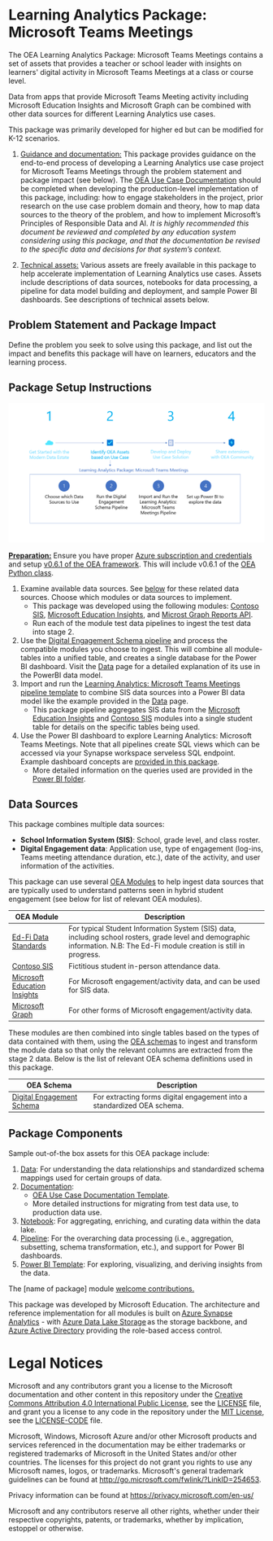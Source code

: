 # Learning Analytics Package: Microsoft Teams Meetings

The OEA Learning Analytics Package: Microsoft Teams Meetings contains a set of assets that provides a teacher or school leader with insights on learners' digital activity in Microsoft Teams Meetings at a class or course level. 

Data from apps that provide Microsoft Teams Meeting activity including Microsoft Education Insights and Microsoft Graph can be combined with other data sources for different Learning Analytics use cases. 

This package was primarily developed for higher ed but can be modified for K-12 scenarios.

1. <ins>Guidance and documentation:</ins> This package provides guidance on the end-to-end process of developing a Learning Analytics use case project for Microsoft Teams Meetings through the problem statement and package impact (see below). The [OEA Use Case Documentation](https://github.com/microsoft/OpenEduAnalytics/blob/main/docs/use_cases/Open_Education_Analytics_Use_Case_Template_v3.docx) should be completed when developing the production-level implementation of this package, including: how to engage stakeholders in the project, prior research on the use case problem domain and theory, how to map data sources to the theory of the problem, and how to implement Microsoft’s Principles of Responsible Data and AI. <em> It is highly recommended this document be reviewed and completed by any education system considering using this package, and that the documentation be revised to the specific data and decisions for that system’s context. </em>

2. <ins>Technical assets:</ins> Various assets are freely available in this package to help accelerate implementation of Learning Analytics use cases. Assets include descriptions of data sources, notebooks for data processing, a pipeline for data model building and deployment, and sample Power BI dashboards. See descriptions of technical assets below.

## Problem Statement and Package Impact
Define the problem you seek to solve using this package, and list out the impact and benefits this package will have on learners, educators and the learning process.

## Package Setup Instructions
![](https://github.com/ivybarley/OpenEduAnalytics/blob/main/packages/package_catalog/Learning_Analytics_Microsoft_Teams_Meetings/docs/images/Learning_Analytics_Microsoft_Teams_Package_Setup_Instructions.png)

<ins><strong>Preparation:</ins></strong> Ensure you have proper [Azure subscription and credentials](https://github.com/microsoft/OpenEduAnalytics/tree/main/framework) and setup [v0.6.1 of the OEA framework](https://github.com/microsoft/OpenEduAnalytics/tree/main/framework#setup-of-framework-assets). This will include v0.6.1 of the [OEA Python class](https://github.com/microsoft/OpenEduAnalytics/blob/main/framework/synapse/notebook/OEA_py.ipynb).

1. Examine available data sources. See [below](https://github.com/ivybarley/OpenEduAnalytics/tree/main/packages/package_catalog/Learning_Analytics_Microsoft_Teams_Meetings#data-sources) for these related data sources. Choose which modules or data sources to implement.
    * This package was developed using the following modules: [Contoso SIS](https://github.com/microsoft/OpenEduAnalytics/tree/main/modules/module_catalog/Student_and_School_Data_Systems), [Microsoft Education Insights](https://github.com/microsoft/OpenEduAnalytics/tree/main/modules/module_catalog/Microsoft_Education_Insights), and [Microst Graph Reports API](https://github.com/microsoft/OpenEduAnalytics/tree/main/modules/module_catalog/Microsoft_Graph). 
    * Run each of the module test data pipelines to ingest the test data into stage 2. 
2. Use the [Digital Engagement Schema pipeline](https://github.com/microsoft/OpenEduAnalytics/tree/main/schemas/schema_catalog/Digital_Engagement_Schema/pipeline) and process the compatible modules you choose to ingest. This will combine all module-tables into a unified table, and creates a single database for the Power BI dashboard. Visit the [Data](https://github.com/ivybarley/OpenEduAnalytics/tree/main/packages/package_catalog/Learning_Analytics_Microsoft_Teams_Meetings/data) page for a detailed explanation of its use in the PowerBI data model.
3. Import and run the [Learning Analytics: Microsoft Teams Meetings pipeline template](https://github.com/ivybarley/OpenEduAnalytics/tree/main/packages/package_catalog/Learning_Analytics_Microsoft_Teams_Meetings/pipeline) to combine SIS data sources into a Power BI data model like the example provided in the [Data](https://github.com/ivybarley/OpenEduAnalytics/tree/main/packages/package_catalog/Learning_Analytics_Microsoft_Teams_Meetings/data) page.
    * This package pipeline aggregates SIS data from the [Microsoft Education Insights](https://github.com/microsoft/OpenEduAnalytics/tree/main/modules/module_catalog/Microsoft_Education_Insights) and [Contoso SIS](https://github.com/microsoft/OpenEduAnalytics/tree/main/modules/module_catalog/Student_and_School_Data_Systems) modules into a single student table for details on the specific tables being used.
4. Use the Power BI dashboard to explore Learning Analytics: Microsoft Teams Meetings. Note that all pipelines create SQL views which can be accessed via your Synapse workspace serveless SQL endpoint. Example dashboard concepts are [provided in this package](https://github.com/ivybarley/OpenEduAnalytics/tree/main/packages/package_catalog/Learning_Analytics_Microsoft_Teams_Meetings/powerbi).
      *  More detailed information on the queries used are provided in the [Power BI folder](https://github.com/ivybarley/OpenEduAnalytics/tree/main/packages/package_catalog/Learning_Analytics_Microsoft_Teams_Meetings/powerbi). 
      
## Data Sources
This package combines multiple data sources: 
* <strong>School Information System (SIS)</strong>: School, grade level, and class roster.
* <strong>Digital Engagement data</strong>: Application use, type of engagement (log-ins, Teams meeting attendance duration, etc.), date of the activity, and user information of the activities.

This package can use several [OEA Modules](https://github.com/microsoft/OpenEduAnalytics/tree/main/modules) to help ingest data sources that are typically used to understand patterns seen in hybrid student engagement (see below for list of relevant OEA modules). 

| OEA Module | Description |
| --- | --- |
| [Ed-Fi Data Standards](https://github.com/microsoft/OpenEduAnalytics/tree/main/modules/Education_Data_Standards/Ed-Fi) | For typical Student Information System (SIS) data, including school rosters, grade level and demographic information. N.B: The Ed-Fi module creation is still in progress. |
| [Contoso SIS](https://github.com/microsoft/OpenEduAnalytics/tree/main/modules/module_catalog/Student_and_School_Data_Systems) | Fictitious student in-person attendance data. |
| [Microsoft Education Insights](https://github.com/microsoft/OpenEduAnalytics/tree/main/modules/module_catalog/Microsoft_Education_Insights) | For Microsoft engagement/activity data, and can be used for SIS data. |
| [Microsoft Graph](https://github.com/microsoft/OpenEduAnalytics/tree/main/modules/module_catalog/Microsoft_Graph) | For other forms of Microsoft engagement/activity data. |

These modules are then combined into single tables based on the types of data contained with them, using the [OEA schemas](https://github.com/microsoft/OpenEduAnalytics/tree/main/schemas) to ingest and transform the module data so that only the relevant columns are extracted from the stage 2 data. Below is the list of relevant OEA schema definitions used in this package.

| OEA Schema | Description |
| --- | --- |
| [Digital Engagement Schema](https://github.com/microsoft/OpenEduAnalytics/tree/main/schemas/schema_catalog/Digital_Engagement_Schema) | For extracting forms digital engagement into a standardized OEA schema. |


## Package Components 
Sample out-of-the box assets for this OEA package include: 
1. [Data](https://github.com/ivybarley/OpenEduAnalytics/tree/main/packages/package_catalog/Learning_Analytics_Microsoft_Teams_Meeting/data): For understanding the data relationships and standardized schema mappings used for certain groups of data.
2. [Documentation](https://github.com/ivybarley/OpenEduAnalytics/tree/main/packages/package_catalog/Learning_Analytics_Microsoft_Teams_Meeting/docs): 
      * [OEA Use Case Documentation Template](https://github.com/microsoft/OpenEduAnalytics/blob/main/docs/use_cases/Open_Education_Analytics_Use_Case_Template_v3.docx). 
      * More detailed instructions for migrating from test data use, to production data use.
3. [Notebook](https://github.com/ivybarley/OpenEduAnalytics/tree/main/packages/package_catalog/Learning_Analytics_Microsoft_Teams_Meeting/notebooks): For aggregating, enriching, and curating data within the data lake.
4. [Pipeline](https://github.com/ivybarley/OpenEduAnalytics/tree/main/packages/package_catalog/Learning_Analytics_Microsoft_Teams_Meeting/pipeline): For the overarching data processing (i.e., aggregation, subsetting, schema transformation, etc.), and support for Power BI dashboards.
5. [Power BI Template](https://github.com/ivybarley/OpenEduAnalytics/tree/main/packages/package_catalog/Learning_Analytics_Microsoft_Teams_Meeting/powerbi): For exploring, visualizing, and deriving insights from the data.

The [name of package] module [welcome contributions.](https://github.com/microsoft/OpenEduAnalytics/blob/main/docs/license/CONTRIBUTING.md) 

This package was developed by Microsoft Education. The architecture and reference implementation for all modules is built on [Azure Synapse Analytics](https://azure.microsoft.com/en-us/services/synapse-analytics/) - with [Azure Data Lake Storage](https://docs.microsoft.com/en-us/azure/storage/blobs/data-lake-storage-introduction) as the storage backbone,  and [Azure Active Directory](https://azure.microsoft.com/en-us/services/active-directory/) providing the role-based access control.

# Legal Notices

Microsoft and any contributors grant you a license to the Microsoft documentation and other content
in this repository under the [Creative Commons Attribution 4.0 International Public License](https://creativecommons.org/licenses/by/4.0/legalcode),
see the [LICENSE](LICENSE) file, and grant you a license to any code in the repository under the [MIT License](https://opensource.org/licenses/MIT), see the
[LICENSE-CODE](LICENSE-CODE) file.

Microsoft, Windows, Microsoft Azure and/or other Microsoft products and services referenced in the documentation
may be either trademarks or registered trademarks of Microsoft in the United States and/or other countries.
The licenses for this project do not grant you rights to use any Microsoft names, logos, or trademarks.
Microsoft's general trademark guidelines can be found at http://go.microsoft.com/fwlink/?LinkID=254653.

Privacy information can be found at https://privacy.microsoft.com/en-us/

Microsoft and any contributors reserve all other rights, whether under their respective copyrights, patents,
or trademarks, whether by implication, estoppel or otherwise.
